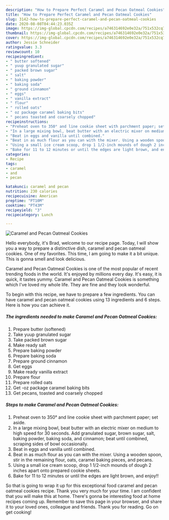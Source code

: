 ```yaml
---
description: "How to Prepare Perfect Caramel and Pecan Oatmeal Cookies"
title: "How to Prepare Perfect Caramel and Pecan Oatmeal Cookies"
slug: 3142-how-to-prepare-perfect-caramel-and-pecan-oatmeal-cookies
date: 2020-08-08T04:44:23.035Z
image: https://img-global.cpcdn.com/recipes/a746314692e0e32a/751x532cq70/caramel-and-pecan-oatmeal-cookies-recipe-main-photo.jpg
thumbnail: https://img-global.cpcdn.com/recipes/a746314692e0e32a/751x532cq70/caramel-and-pecan-oatmeal-cookies-recipe-main-photo.jpg
cover: https://img-global.cpcdn.com/recipes/a746314692e0e32a/751x532cq70/caramel-and-pecan-oatmeal-cookies-recipe-main-photo.jpg
author: Jessie Schneider
ratingvalue: 3.3
reviewcount: 10
recipeingredient:
- " butter softened"
- " yuup granulated sugar"
- " packed brown sugar"
- " salt"
- " baking powder"
- " baking soda"
- " ground cinnamon"
- " eggs"
- " vanilla extract"
- " flour"
- " rolled oats"
- " oz package caramel baking bits"
- " pecans toasted and coarsely chopped"
recipeinstructions:
- "Preheat oven to 350° and line cookie sheet with parchment paper; set aside."
- "In a large mixing bowl, beat butter with an electric mixer on medium to high speed for 30 seconds. Add granulated sugar, brown sugar, salt, baking powder, baking soda, and cinnamon; beat until combined, scraping sides of bowl occasionally."
- "Beat in eggs and vanilla until combined."
- "Beat in as much flour as you can with the mixer. Using a wooden spoon, stir in the remaining flour, oats, caramel baking pieces, and pecans."
- "Using a small ice cream scoop, drop 1 1/2-inch mounds of dough 2 inches apart onto prepared cookie sheets."
- "Bake for 11 to 12 minutes or until the edges are light brown, and enjoy!!"
categories:
- Recipe
tags:
- caramel
- and
- pecan

katakunci: caramel and pecan 
nutrition: 230 calories
recipecuisine: American
preptime: "PT10M"
cooktime: "PT43M"
recipeyield: "3"
recipecategory: Lunch

---
```



![Caramel and Pecan Oatmeal Cookies](https://img-global.cpcdn.com/recipes/a746314692e0e32a/751x532cq70/caramel-and-pecan-oatmeal-cookies-recipe-main-photo.jpg)

Hello everybody, it's Brad, welcome to our recipe page. Today, I will show you a way to prepare a distinctive dish, caramel and pecan oatmeal cookies. One of my favorites. This time, I am going to make it a bit unique. This is gonna smell and look delicious.



Caramel and Pecan Oatmeal Cookies is one of the most popular of recent trending foods in the world. It's enjoyed by millions every day. It's easy, it is quick, it tastes yummy. Caramel and Pecan Oatmeal Cookies is something which I've loved my whole life. They are fine and they look wonderful.


To begin with this recipe, we have to prepare a few ingredients. You can have caramel and pecan oatmeal cookies using 13 ingredients and 6 steps. Here is how you can achieve it.

<!--inarticleads1-->

##### The ingredients needed to make Caramel and Pecan Oatmeal Cookies:

1. Prepare  butter (softened)
1. Take  yuup granulated sugar
1. Take  packed brown sugar
1. Make ready  salt
1. Prepare  baking powder
1. Prepare  baking soda
1. Prepare  ground cinnamon
1. Get  eggs
1. Make ready  vanilla extract
1. Prepare  flour
1. Prepare  rolled oats
1. Get  -oz package caramel baking bits
1. Get  pecans, toasted and coarsely chopped




<!--inarticleads2-->

##### Steps to make Caramel and Pecan Oatmeal Cookies:

1. Preheat oven to 350° and line cookie sheet with parchment paper; set aside.
1. In a large mixing bowl, beat butter with an electric mixer on medium to high speed for 30 seconds. Add granulated sugar, brown sugar, salt, baking powder, baking soda, and cinnamon; beat until combined, scraping sides of bowl occasionally.
1. Beat in eggs and vanilla until combined.
1. Beat in as much flour as you can with the mixer. Using a wooden spoon, stir in the remaining flour, oats, caramel baking pieces, and pecans.
1. Using a small ice cream scoop, drop 1 1/2-inch mounds of dough 2 inches apart onto prepared cookie sheets.
1. Bake for 11 to 12 minutes or until the edges are light brown, and enjoy!!




So that is going to wrap it up for this exceptional food caramel and pecan oatmeal cookies recipe. Thank you very much for your time. I am confident that you will make this at home. There's gonna be interesting food at home recipes coming up. Remember to save this page in your browser, and share it to your loved ones, colleague and friends. Thank you for reading. Go on get cooking!

